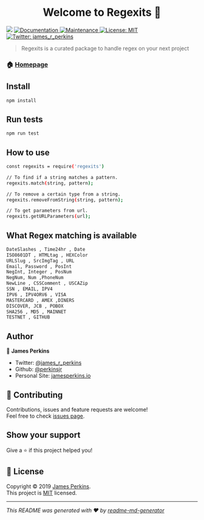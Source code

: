 <h1 align="center">Welcome to Regexits 👋</h1>
<p>
  <img src="https://img.shields.io/badge/version-2.0.2-blue.svg?cacheSeconds=2592000" />
  <a href="https://github.com/perkinsjr/regexits#readme">
    <img alt="Documentation" src="https://img.shields.io/badge/documentation-yes-brightgreen.svg" target="_blank" />
  </a>
  <a href="https://github.com/perkinsjr/regexits/graphs/commit-activity">
    <img alt="Maintenance" src="https://img.shields.io/badge/Maintained%3F-yes-green.svg" target="_blank" />
  </a>
  <a href="https://github.com/perkinsjr/regexits/blob/master/LICENSE">
    <img alt="License: MIT" src="https://img.shields.io/badge/License-MIT-yellow.svg" target="_blank" />
  </a>
  <a href="https://twitter.com/james_r_perkins">
    <img alt="Twitter: james_r_perkins" src="https://img.shields.io/twitter/follow/james_r_perkins.svg?style=social" target="_blank" />
  </a>
</p>

> Regexits is a curated package to handle regex on your next project

### 🏠 [Homepage](https://github.com/perkinsjr/regexits#readme)

## Install

```sh
npm install
```

## Run tests

```sh
npm run test
```
## How to use

```sh
const regexits = require('regexits')

// To find if a string matches a pattern.
regexits.match(string, pattern);

// To remove a certain type from a string.
regexits.removeFromString(string, pattern);

// To get parameters from url.
regexits.getURLParameters(url);
```

## What Regex matching is available 
```sh
DateSlashes , Time24hr , Date
ISO8601DT , HTMLtag , HEXColor
URLSlug , SrcImgTag , URL
Email, Password , PosInt
NegInt, Integer , PosNum
NegNum, Num ,PhoneNum
NewLine , CSSComment , USCAZip
SSN , EMAIL, IPV4
IPV6 , IPV4ORV6 , VISA
MASTERCARD , AMEX ,DINERS
DISCOVER, JCB , POBOX
SHA256 , MD5 , MAINNET
TESTNET , GITHUB
```

## Author

👤 **James Perkins**

* Twitter: [@james_r_perkins](https://twitter.com/james_r_perkins)
* Github: [@perkinsjr](https://github.com/perkinsjr)
* Personal Site: [jamesperkins.io](https://jamesperkins.io)
## 🤝 Contributing

Contributions, issues and feature requests are welcome!<br />Feel free to check [issues page](https://github.com/perkinsjr/regexits/issues).

## Show your support

Give a ⭐️ if this project helped you!

## 📝 License

Copyright © 2019 [James Perkins](https://github.com/perkinsjr).<br />
This project is [MIT](https://github.com/perkinsjr/regexits/blob/master/LICENSE) licensed.

***
_This README was generated with ❤️ by [readme-md-generator](https://github.com/kefranabg/readme-md-generator)_
